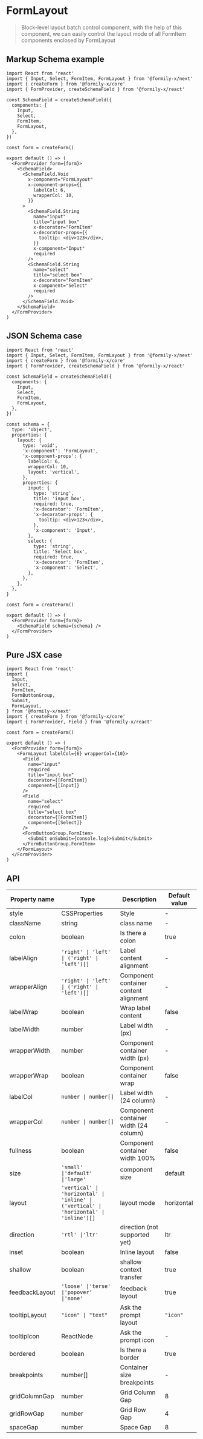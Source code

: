 # FormLayout

> Block-level layout batch control component, with the help of this component, we can easily control the layout mode of all FormItem components enclosed by FormLayout

## Markup Schema example

```tsx
import React from 'react'
import { Input, Select, FormItem, FormLayout } from '@formily-x/next'
import { createForm } from '@formily-x/core'
import { FormProvider, createSchemaField } from '@formily-x/react'

const SchemaField = createSchemaField({
  components: {
    Input,
    Select,
    FormItem,
    FormLayout,
  },
})

const form = createForm()

export default () => (
  <FormProvider form={form}>
    <SchemaField>
      <SchemaField.Void
        x-component="FormLayout"
        x-component-props={{
          labelCol: 6,
          wrapperCol: 10,
        }}
      >
        <SchemaField.String
          name="input"
          title="input box"
          x-decorator="FormItem"
          x-decorator-props={{
            tooltip: <div>123</div>,
          }}
          x-component="Input"
          required
        />
        <SchemaField.String
          name="select"
          title="select box"
          x-decorator="FormItem"
          x-component="Select"
          required
        />
      </SchemaField.Void>
    </SchemaField>
  </FormProvider>
)
```

## JSON Schema case

```tsx
import React from 'react'
import { Input, Select, FormItem, FormLayout } from '@formily-x/next'
import { createForm } from '@formily-x/core'
import { FormProvider, createSchemaField } from '@formily-x/react'

const SchemaField = createSchemaField({
  components: {
    Input,
    Select,
    FormItem,
    FormLayout,
  },
})

const schema = {
  type: 'object',
  properties: {
    layout: {
      type: 'void',
      'x-component': 'FormLayout',
      'x-component-props': {
        labelCol: 6,
        wrapperCol: 10,
        layout: 'vertical',
      },
      properties: {
        input: {
          type: 'string',
          title: 'input box',
          required: true,
          'x-decorator': 'FormItem',
          'x-decorator-props': {
            tooltip: <div>123</div>,
          },
          'x-component': 'Input',
        },
        select: {
          type: 'string',
          title: 'Select box',
          required: true,
          'x-decorator': 'FormItem',
          'x-component': 'Select',
        },
      },
    },
  },
}

const form = createForm()

export default () => (
  <FormProvider form={form}>
    <SchemaField schema={schema} />
  </FormProvider>
)
```

## Pure JSX case

```tsx
import React from 'react'
import {
  Input,
  Select,
  FormItem,
  FormButtonGroup,
  Submit,
  FormLayout,
} from '@formily-x/next'
import { createForm } from '@formily-x/core'
import { FormProvider, Field } from '@formily-x/react'

const form = createForm()

export default () => (
  <FormProvider form={form}>
    <FormLayout labelCol={6} wrapperCol={10}>
      <Field
        name="input"
        required
        title="input box"
        decorator={[FormItem]}
        component={[Input]}
      />
      <Field
        name="select"
        required
        title="select box"
        decorator={[FormItem]}
        component={[Select]}
      />
      <FormButtonGroup.FormItem>
        <Submit onSubmit={console.log}>Submit</Submit>
      </FormButtonGroup.FormItem>
    </FormLayout>
  </FormProvider>
)
```

## API

| Property name  | Type                                                                                   | Description                           | Default value |
| -------------- | -------------------------------------------------------------------------------------- | ------------------------------------- | ------------- |
| style          | CSSProperties                                                                          | Style                                 | -             |
| className      | string                                                                                 | class name                            | -             |
| colon          | boolean                                                                                | Is there a colon                      | true          |
| labelAlign     | `'right' \| 'left' \| ('right' \| 'left')[]`                                           | Label content alignment               | -             |
| wrapperAlign   | `'right' \| 'left' \| ('right' \| 'left')[]`                                           | Component container content alignment | -             |
| labelWrap      | boolean                                                                                | Wrap label content                    | false         |
| labelWidth     | number                                                                                 | Label width (px)                      | -             |
| wrapperWidth   | number                                                                                 | Component container width (px)        | -             |
| wrapperWrap    | boolean                                                                                | Component container wrap              | false         |
| labelCol       | `number \| number[]`                                                                   | Label width (24 column)               | -             |
| wrapperCol     | `number \| number[]`                                                                   | Component container width (24 column) | -             |
| fullness       | boolean                                                                                | Component container width 100%        | false         |
| size           | `'small' \|'default' \|'large'`                                                        | component size                        | default       |
| layout         | `'vertical' \| 'horizontal' \| 'inline' \| ('vertical' \| 'horizontal' \| 'inline')[]` | layout mode                           | horizontal    |
| direction      | `'rtl' \|'ltr'`                                                                        | direction (not supported yet)         | ltr           |
| inset          | boolean                                                                                | Inline layout                         | false         |
| shallow        | boolean                                                                                | shallow context transfer              | true          |
| feedbackLayout | `'loose' \|'terse' \|'popover' \|'none'`                                               | feedback layout                       | true          |
| tooltipLayout  | `"icon" \| "text"`                                                                     | Ask the prompt layout                 | `"icon"`      |
| tooltipIcon    | ReactNode                                                                              | Ask the prompt icon                   | -             |
| bordered       | boolean                                                                                | Is there a border                     | true          |
| breakpoints    | number[]                                                                               | Container size breakpoints            | -             |
| gridColumnGap  | number                                                                                 | Grid Column Gap                       | 8             |
| gridRowGap     | number                                                                                 | Grid Row Gap                          | 4             |
| spaceGap       | number                                                                                 | Space Gap                             | 8             |
